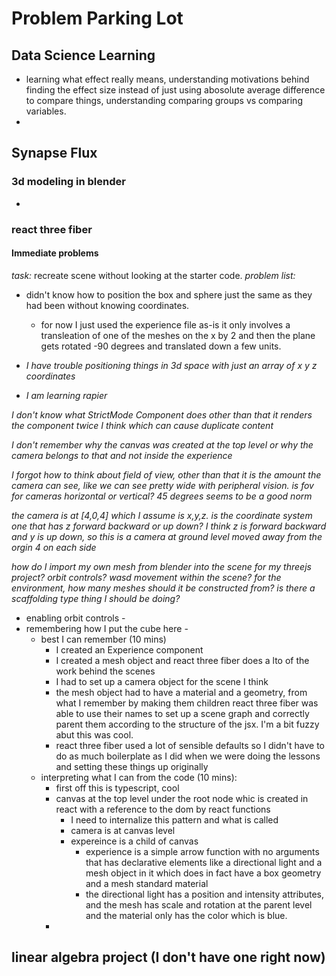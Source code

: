 # Problem Parking Lot

## Data Science Learning

- learning what effect really means, understanding motivations behind finding the effect size instead of just using abosolute average difference to compare things, understanding comparing groups vs comparing variables.
-

## Synapse Flux

### 3d modeling in blender

-

### react three fiber

#### Immediate problems

_task:_ recreate scene without looking at the starter code.
_problem list:_

- didn't know how to position the box and sphere just the same as they had been without knowing coordinates.

  - for now I just used the experience file as-is it only involves a transleation of one of the meshes on the x by 2 and then the plane gets rotated -90 degrees and translated down a few units.

- _I have trouble positioning things in 3d space with just an array of x y z coordinates_

- _I am learning rapier_

_I don't know what StrictMode Component does other than that it renders the component twice I think which can cause duplicate content_

_I don't remember why the canvas was created at the top level or why the camera belongs to that and not inside the experience_

_I forgot how to think about field of view, other than that it is the amount the camera can see, like we can see pretty wide with peripheral vision. is fov for cameras horizontal or vertical? 45 degrees seems to be a good norm_

_the camera is at [4,0,4] which I assume is x,y,z. is the coordinate system one that has z forward backward or up down? I think z is forward backward and y is up down, so this is a camera at ground level moved away from the orgin 4 on each side_

_how do I import my own mesh from blender into the scene for my threejs project?_
_orbit controls?_
_wasd movement within the scene?_
_for the environment, how many meshes should it be constructed from? is there a scaffolding type thing I should be doing?_

- enabling orbit controls -
- remembering how I put the cube here -
  - best I can remember (10 mins)
    - I created an Experience component
    - I created a mesh object and react three fiber does a lto of the work behind the scenes
    - I had to set up a camera object for the scene I think
    - the mesh object had to have a material and a geometry, from what I remember by making them children react three fiber was able to use their names to set up a scene graph and correctly parent them according to the structure of the jsx. I'm a bit fuzzy abut this was cool.
    - react three fiber used a lot of sensible defaults so I didn't have to do as much boilerplate as I did when we were doing the lessons and setting these things up originally
  - interpreting what I can from the code (10 mins):
    - first off this is typescript, cool
    - canvas at the top level under the root node whic is created in react with a reference to the dom by react functions
      - I need to internalize this pattern and what is called
      - camera is at canvas level
      - expereince is a child of canvas
        - experience is a simple arrow function with no arguments that has declarative elements like a directional light and a mesh object in it which does in fact have a box geometry and a mesh standard material
        - the directional light has a position and intensity attributes, and the mesh has scale and rotation at the parent level and the material only has the color which is blue.
    -

## linear algebra project (I don't have one right now)
